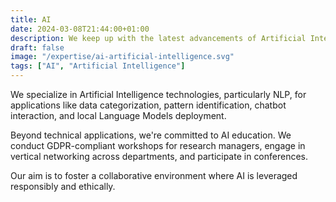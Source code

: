```yaml
---
title: AI
date: 2024-03-08T21:44:00+01:00
description: We keep up with the latest advancements of Artificial Intelligence and can help you take the most out of it
draft: false
image: "/expertise/ai-artificial-intelligence.svg"
tags: ["AI", "Artificial Intelligence"]
---
```


We specialize in Artificial Intelligence technologies, particularly NLP, for applications like data categorization, pattern identification, chatbot interaction, and local Language Models deployment.

Beyond technical applications, we're committed to AI education. We conduct GDPR-compliant workshops for research managers, engage in vertical networking across departments, and participate in conferences.

Our aim is to foster a collaborative environment where AI is leveraged responsibly and ethically.
